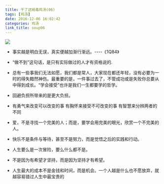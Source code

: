 ```yaml
---
title: 干了这碗毒鸡汤(06)
tags: [鸡汤]
date: 2016-12-06 16:02:42
categories: 鸡汤
link_title: soup06
---
```

![](http://onxkn9cbz.bkt.clouddn.com/photo08.jpg)

- 事实越是明白无误，真实便越加渐行渐远。----《1Q84》

- “做不到”这句话，是只有实际做过的人才有资格说的.

- 总有一些事我们无法如愿，我们都是常人，大家现在都还年轻，没有必要为一时的得失黯然神伤。最重要的是，一件事过去了，不管成功或是失败你总要从中得到成长。“学会接受”也许是我们一生都要学的哲学。

<!--more-->

- 回避负担所带来的是更大负担。

- 有勇气来改变可以改变的事
有胸怀来接受不可改变的事
有智慧来分辨两者的不同

- 爱，不是寻找一个完美的人；而是，要学会用完美的眼光，欣赏一个不完美的人。

- 快乐不是条件与等待，甚至不是努力，而是觉悟之后的实践和行动。

- 人生要么是一次冒险，要么什么都不是。

- 不是因为有希望才坚持，而是因为坚持才有希望。
 
- 人生最大的成本不是金钱和时间，而是机会。一个人越是什么也不愿放弃，就越容易错过人生中最宝贵的
